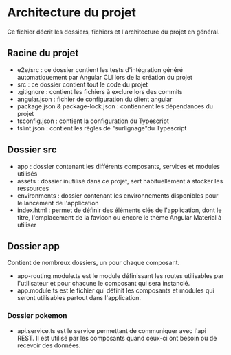 # Architecture du projet

Ce fichier décrit les dossiers, fichiers et l'architecture du projet en général.

## Racine du projet

- e2e/src : ce dossier contient les tests d'intégration généré automatiquement par Angular CLI lors de la création du projet
- src : ce dossier contient tout le code du projet
- .gitignore : contient les fichiers à exclure lors des commits
- angular.json : fichier de configuration du client angular
- package.json & package-lock.json : contiennent les dépendances du projet
- tsconfig.json : contient la configuration du Typescript
- tslint.json : contient les règles de "surlignage"du Typescript

## Dossier src

- app : dossier contenant les différents composants, services et modules utilisés
- assets : dossier inutilisé dans ce projet, sert habituellement à stocker les ressources
- environments : dossier contenant les environnements disponibles pour le lancement de l'application
- index.html : permet de définir des éléments clés de l'application, dont le titre, l'emplacement de la favicon ou encore le thème Angular Material à utiliser

## Dossier app

Contient de nombreux dossiers, un pour chaque composant.

- app-routing.module.ts est le module définissant les routes utilisables par l'utilisateur et pour chacune le composant qui sera instancié.
- app.module.ts est le fichier qui définit les composants et modules qui seront utilisables partout dans l'application.

### Dossier pokemon

- api.service.ts est le service permettant de communiquer avec l'api REST. Il est utilisé par les composants quand ceux-ci ont besoin ou de recevoir des données.
